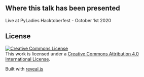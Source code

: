 ## Where this talk has been presented

Live at PyLadies Hacktoberfest - October 1st 2020

## License

<a rel="license" href="http://creativecommons.org/licenses/by/4.0/">
<img alt="Creative Commons License" style="border-width:0"
     src="https://i.creativecommons.org/l/by/4.0/88x31.png" /></a><br />
This work is licensed under a
<a rel="license" href="http://creativecommons.org/licenses/by/4.0/">
    Creative Commons Attribution 4.0 International License</a>.

Built with [reveal.js](https://github.com/hakimel/reveal.js)
